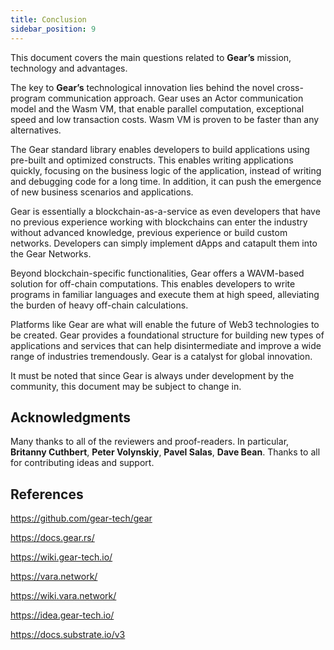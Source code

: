 ```yaml
---
title: Conclusion
sidebar_position: 9
---
```


This document covers the main questions related to **Gear’s** mission, technology and advantages.

The key to **Gear’s** technological innovation lies behind the novel cross-program communication approach. Gear uses an Actor communication model and the Wasm VM, that enable parallel computation, exceptional speed and low transaction costs. Wasm VM is proven to be faster than any alternatives.

The Gear standard library enables developers to build applications using pre-built and optimized constructs. This enables writing applications quickly, focusing on the business logic of the application, instead of writing and debugging code for a long time. In addition, it can push the emergence of new business scenarios and applications.

Gear is essentially a blockchain-as-a-service as even developers that have no previous experience working with blockchains can enter the industry without advanced knowledge, previous experience or build custom networks. Developers can simply implement dApps and catapult them into the Gear Networks.

Beyond blockchain-specific functionalities, Gear offers a WAVM-based solution for off-chain computations. This enables developers to write programs in familiar languages and execute them at high speed, alleviating the burden of heavy off-chain calculations.

Platforms like Gear are what will enable the future of Web3 technologies to be created. Gear provides a foundational structure for building new types of applications and services that can help disintermediate and improve a wide range of industries tremendously. Gear is a catalyst for global innovation.

It must be noted that since Gear is always under development by the community, this document  may be subject to change in.

## Acknowledgments

Many thanks to all of the reviewers and proof-readers. In particular, **Britanny Cuthbert**, **Peter Volynskiy**, **Pavel Salas**, **Dave Bean**.
Thanks to all for contributing ideas and support.

## References

https://github.com/gear-tech/gear

https://docs.gear.rs/ 

https://wiki.gear-tech.io/

https://vara.network/

https://wiki.vara.network/ 

https://idea.gear-tech.io/ 

https://docs.substrate.io/v3 